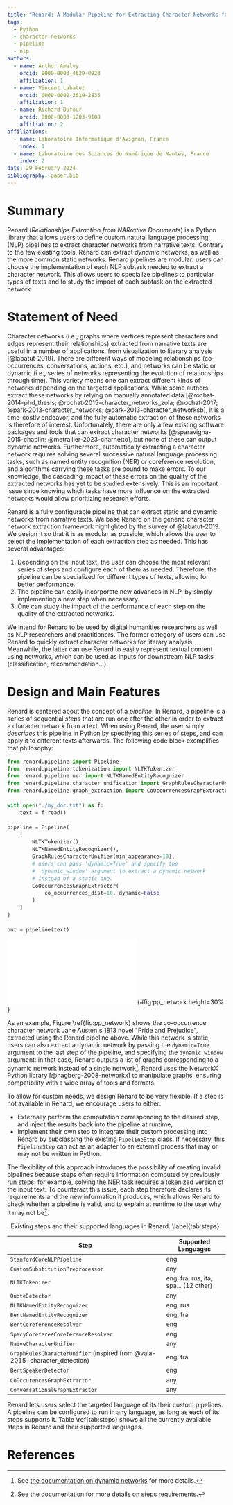 ```yaml
---
title: "Renard: A Modular Pipeline for Extracting Character Networks from Narrative Texts"
tags:
  - Python
  - character networks
  - pipeline
  - nlp
authors:
  - name: Arthur Amalvy
    orcid: 0000-0003-4629-0923
    affiliation: 1
  - name: Vincent Labatut
    orcid: 0000-0002-2619-2835
    affiliation: 1
  - name: Richard Dufour
    orcid: 0000-0003-1203-9108
    affiliation: 2
affiliations:
  - name: Laboratoire Informatique d'Avignon, France
    index: 1
  - name: Laboratoire des Sciences du Numérique de Nantes, France
    index: 2
date: 29 February 2024
bibliography: paper.bib
---
```


# Summary

Renard (*Relationships Extraction from NARrative Documents*) is a Python library that allows users to define custom natural language processing (NLP) pipelines to extract character networks from narrative texts. Contrary to the few existing tools, Renard can extract *dynamic* networks, as well as the more common static networks. Renard pipelines are modular: users can choose the implementation of each NLP subtask needed to extract a character network. This allows users to specialize pipelines to particular types of texts and to study the impact of each subtask on the extracted network.

# Statement of Need

Character networks (i.e., graphs where vertices represent characters and edges represent their relationships) extracted from narrative texts are useful in a number of applications, from visualization to literary analysis [@labatut-2019]. There are different ways of modeling relationships (co-occurrences, conversations, actions, etc.), and networks can be static or dynamic (i.e., series of networks representing the evolution of relationships through time). This variety means one can extract different kinds of networks depending on the targeted applications. While some authors extract these networks by relying on manually annotated data [@rochat-2014-phd_thesis; @rochat-2015-character_networks_zola; @rochat-2017; @park-2013-character_networks; @park-2013-character_networksb], it is a time-costly endeavor, and the fully automatic extraction of these networks is therefore of interest. Unfortunately, there are only a few existing software packages and tools that can extract character networks [@sparavigna-2015-chaplin; @metrailler-2023-charnetto], but none of these can output dynamic networks. Furthermore, automatically extracting a character network requires solving several successive natural language processing tasks, such as named entity recognition (NER) or coreference resolution, and algorithms carrying these tasks are bound to make errors. To our knowledge, the cascading impact of these errors on the quality of the extracted networks has yet to be studied extensively. This is an important issue since knowing which tasks have more influence on the extracted networks would allow prioritizing research efforts.

Renard is a fully configurable pipeline that can extract static and dynamic networks from narrative texts. We base Renard on the generic character network extraction framework highlighted by the survey of @labatut-2019. We design it so that it is as modular as possible, which allows the user to select the implementation of each extraction step as needed. This has several advantages:

1. Depending on the input text, the user can choose the most relevant series of steps and configure each of them as needed. Therefore, the pipeline can be specialized for different types of texts, allowing for better performance.
2. The pipeline can easily incorporate new advances in NLP, by simply implementing a new step when necessary.
3. One can study the impact of the performance of each step on the quality of the extracted networks.

We intend for Renard to be used by digital humanities researchers as well as NLP researchers and practitioners. The former category of users can use Renard to quickly extract character networks for literary analysis. Meanwhile, the latter can use Renard to easily represent textual content using networks, which can be used as inputs for downstream NLP tasks (classification, recommendation...). 


# Design and Main Features

Renard is centered about the concept of a *pipeline*. In Renard, a pipeline is a series of sequential *steps* that are run one after the other in order to extract a character network from a text. When using Renard, the user simply *describes* this pipeline in Python by specifying this series of steps, and can apply it to different texts afterwards. The following code block exemplifies that philosophy:

```python
from renard.pipeline import Pipeline
from renard.pipeline.tokenization import NLTKTokenizer
from renard.pipeline.ner import NLTKNamedEntityRecognizer
from renard.pipeline.character_unification import GraphRulesCharacterUnifier
from renard.pipeline.graph_extraction import CoOccurrencesGraphExtractor

with open("./my_doc.txt") as f:
	text = f.read()

pipeline = Pipeline(
	[
		NLTKTokenizer(),
		NLTKNamedEntityRecognizer(),
		GraphRulesCharacterUnifier(min_appearance=10),
        # users can pass 'dynamic=True' and specify the
        # 'dynamic_window' argument to extract a dynamic network
        # instead of a static one.
		CoOccurrencesGraphExtractor(
            co_occurrences_dist=10, dynamic=False
        )
	]
)

out = pipeline(text)
```

![Co-occurrence character network of Jane Austen's "Pride and Prejudice", extracted automatically using Renard. Vertex size and color denote degree, while edge thickness and color denote the number of co-occurrences between two characters.](./pp.pdf){#fig:pp_network height=30% }

As an example, Figure \ref{fig:pp_network} shows the co-occurrence character network Jane Austen's 1813 novel "Pride and Prejudice", extracted using the Renard pipeline above. While this network is static, users can also extract a dynamic network by passing the `dynamic=True` argument to the last step of the pipeline, and specifying the `dynamic_window` argument: in that case, Renard outputs a list of graphs corresponding to a dynamic network instead of a single network[^1]. Renard uses the NetworkX Python library [@hagberg-2008-networkx] to manipulate graphs, ensuring compatibility with a wide array of tools and formats.

[^1]: See [the documentation on dynamic networks](https://compnet.github.io/Renard/pipeline.html#dynamic-graphs) for more details.

To allow for custom needs, we design Renard to be very flexible. If a step is not available in Renard, we encourage users to either:

- Externally perform the computation corresponding to the desired step, and inject the results back into the pipeline at runtime,
- Implement their own step to integrate their custom processing into Renard by subclassing the existing `PipelineStep` class. If necessary, this `PipelineStep` can act as an adapter to an external process that may or may not be written in Python.


The flexibility of this approach introduces the possibility of creating invalid pipelines because steps often require information computed by previously run steps: for example, solving the NER task requires a tokenized version of the input text. To counteract this issue, each step therefore declares its requirements and the new information it produces, which allows Renard to check whether a pipeline is valid, and to explain at runtime to the user why it may not be[^2].

[^2]: See [the documentation](https://compnet.github.io/Renard/pipeline.html#the-pipeline) for more details on steps requirements.

: Existing steps and their supported languages in Renard. \label{tab:steps}

| Step                                                                        | Supported Languages                   |
|-----------------------------------------------------------------------------|---------------------------------------|
| `StanfordCoreNLPPipeline`                                                   | eng                                   |
| `CustomSubstitutionPreprocessor`                                            | any                                   |
| `NLTKTokenizer`                                                             | eng, fra, rus, ita, spa... (12 other) |
| `QuoteDetector`                                                             | any                                   |
| `NLTKNamedEntityRecognizer`                                                 | eng, rus                              |
| `BertNamedEntityRecognizer`                                                 | eng, fra                              |
| `BertCoreferenceResolver`                                                   | eng                                   |
| `SpacyCorefereeCoreferenceResolver`                                         | eng                                   |
| `NaiveCharacterUnifier`                                                     | any                                   |
| `GraphRulesCharacterUnifier` (inspired from @vala-2015-character_detection) | eng, fra                              |
| `BertSpeakerDetector`                                                       | eng                                   |
| `CoOccurencesGraphExtractor`                                                | any                                   |
| `ConversationalGraphExtractor`                                              | any                                   |


Renard lets users select the targeted language of its their custom pipelines. A pipeline can be configured to run in any language, as long as each of its steps supports it. Table \ref{tab:steps} shows all the currently available steps in Renard and their supported languages.



# References
